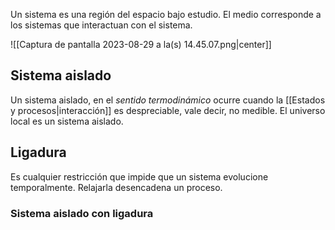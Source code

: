
Un sistema es una región del espacio bajo estudio. El medio corresponde a los sistemas que interactuan con el sistema.

![[Captura de pantalla 2023-08-29 a la(s) 14.45.07.png|center]]

## Sistema aislado 

Un sistema aislado, en el *sentido termodinámico* ocurre cuando la [[Estados y procesos|interacción]] es despreciable, vale decir, no medible. El universo local es un sistema aislado. 

## Ligadura 

Es cualquier restricción que impide que un sistema evolucione temporalmente. Relajarla desencadena un proceso. 

### Sistema aislado con ligadura 

